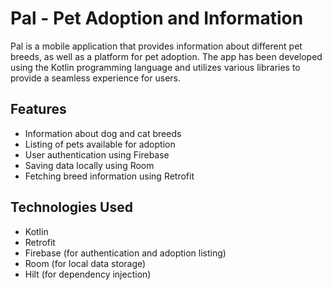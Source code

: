 # Pal - Pet Adoption and Information
Pal is a mobile application that provides information about different pet breeds, as well as a platform for pet adoption.
The app has been developed using the Kotlin programming language and utilizes various libraries to provide a seamless experience for users.

## Features
- Information about dog and cat breeds
- Listing of pets available for adoption
- User authentication using Firebase
- Saving data locally using Room
- Fetching breed information using Retrofit

## Technologies Used
- Kotlin
- Retrofit
- Firebase (for authentication and adoption listing)
- Room (for local data storage)
- Hilt (for dependency injection)
